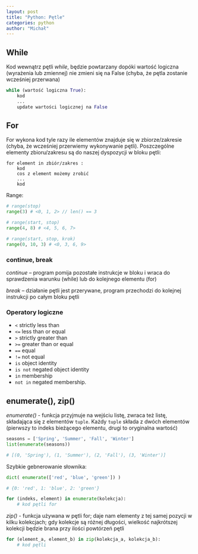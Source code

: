 ```yaml
---
layout: post
title: "Python: Pętle"
categories: python
author: "Michał"
---
```




## While

Kod wewnątrz pętli *while*, będzie powtarzany dopóki wartość logiczna (wyrażenia lub zmiennej) nie zmieni
się na False (chyba, że pętla zostanie wcześniej przerwana)

```python
while (wartość logiczna True):
	kod
	...
	update wartości logicznej na False
```

## For


For wykona kod tyle razy ile elementów znajduje się w zbiorze/zakresie (chyba, że wcześniej przerwiemy wykonywanie pętli). Poszczególne elementy zbioru/zakresu są do naszej dyspozycji w bloku pętli:
```
for element in zbiór/zakres :
	kod
	cos z element możemy zrobić
	...
	kod
```
Range:

```python
# range(stop)
range(3) # <0, 1, 2> // len() == 3

# range(start, stop)
range(4, 8) # <4, 5, 6, 7>

# range(start, stop, krok)
range(0, 10, 3) # <0, 3, 6, 9>
```

### continue, break

*continue* – program pomija pozostałe instrukcje w bloku i wraca do sprawdzenia warunku (while) lub do kolejnego elementu (for)

*break* – działanie pętli jest przerywane, program przechodzi do kolejnej instrukcji po całym bloku pętli

### Operatory logiczne

- `<` strictly less than
- `<=` less than or equal
- `>` strictly greater than
- `>=` greater than or equal
- `==` equal
- `!=` not equal
- `is` object identity
- `is not` negated object identity
- `in` membership
- `not in` negated membership.

## enumerate(), zip()

*enumerate()* - funkcja przyjmuje na wejściu listę, zwraca też listę, składająca się z elementów `tuple`. Każdy `tuple` składa z dwóch elementów (pierwszy to indeks bieżącego elementu, drugi to oryginalna wartość)

```python
seasons = ['Spring', 'Summer', 'Fall', 'Winter']
list(enumerate(seasons))

# [(0, 'Spring'), (1, 'Summer'), (2, 'Fall'), (3, 'Winter')]
```
Szybkie gebnerowanie słownika:
```python
dict( enumerate(['red', 'blue', 'green']) )

# {0: 'red', 1: 'blue', 2: 'green'}
```
```python
for (indeks, element) in enumerate(kolekcja):
	# kod pętli for
```

*zip()* - funkcja używana w pętli for; daje nam elementy z tej samej pozycji w kilku kolekcjach; gdy kolekcje są różnej długości, wielkość najkrótszej kolekcji będzie brana przy ilości powtórzeń pętli

```python
for (element_a, element_b) in zip(kolekcja_a, kolekcja_b):
	# kod pętli

```

